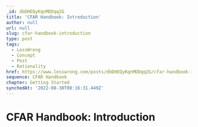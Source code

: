 ```yaml
---
_id: dbDHEQyKqnMDDqq2G
title: 'CFAR Handbook: Introduction'
author: null
url: null
slug: cfar-handbook-introduction
type: post
tags:
  - LessWrong
  - Concept
  - Post
  - Rationality
href: https://www.lesswrong.com/posts/dbDHEQyKqnMDDqq2G/cfar-handbook-introduction
sequence: CFAR Handbook
chapter: Getting Started
synchedAt: '2022-08-30T08:16:31.449Z'
---
```


# CFAR Handbook: Introduction
